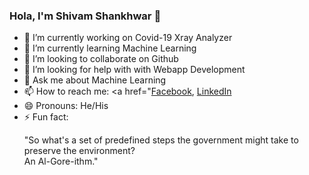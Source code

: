 ### Hola, I'm Shivam Shankhwar 👋

- 🔭 I’m currently working on Covid-19 Xray Analyzer 
- 🌱 I’m currently learning Machine Learning
- 👯 I’m looking to collaborate on Github
- 🤔 I’m looking for help with with Webapp Development 
- 💬 Ask me about Machine Learning
- 📫 How to reach me: <a href="<a href="https://www.linkedin.com/in/chandrakant100/">Facebook</a>, <a href="https://www.linkedin.com/in/chandrakant100/">LinkedIn</a> 
- 😄 Pronouns: He/His
- ⚡ Fun fact: <p>"So what's a set of predefined steps the government might take to preserve the environment?</br>
                  An Al-Gore-ithm."</p>
